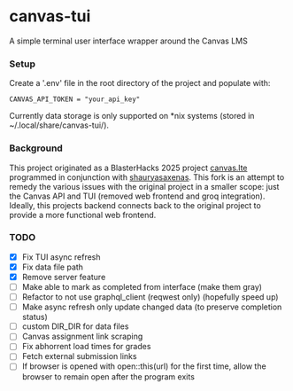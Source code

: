 # canvas-tui

A simple terminal user interface wrapper around the Canvas LMS

### Setup

Create a '.env' file in the root directory of the project and populate with:
```
CANVAS_API_TOKEN = "your_api_key"
```
Currently data storage is only supported on *nix systems (stored in ~/.local/share/canvas-tui/).

### Background

This project originated as a BlasterHacks 2025 project [canvas.lte](https://github.com/hoehlrich/canvas-tui)
programmed in conjunction with [shauryasaxenas](https://github.com/shauryasaxenas). This fork is an attempt to
remedy the various issues with the original project in a smaller scope: just
the Canvas API and TUI (removed web frontend and groq integration). Ideally,
this projects backend connects back to the original project to provide a more
functional web frontend.

### TODO
- [X] Fix TUI async refresh
- [X] Fix data file path
- [X] Remove server feature
- [ ] Make able to mark as completed from interface (make them gray)
- [ ] Refactor to not use graphql_client (reqwest only) (hopefully speed up)
- [ ] Make async refresh only update changed data (to preserve completion status)
- [ ] custom DIR_DIR for data files
- [ ] Canvas assignment link scraping
- [ ] Fix abhorrent load times for grades
- [ ] Fetch external submission links
- [ ] If browser is opened with open::this(url) for the first time, allow the browser to remain open after the program exits
